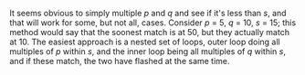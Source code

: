 It seems obvious to simply multiple *p* and *q* and see if it's less than *s*, and that will work for some, but not all, cases. Consider *p* = 5, *q* = 10, *s* = 15; this method would say that the soonest match is at 50, but they actually match at 10. The easiest approach is a nested set of loops, outer loop doing all multiples of *p* within *s*, and the inner loop being all multiples of *q* within *s*, and if these match, the two have flashed at the same time.
